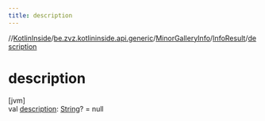 ```yaml
---
title: description
---
```

//[KotlinInside](../../../../index.html)/[be.zvz.kotlininside.api.generic](../../index.html)/[MinorGalleryInfo](../index.html)/[InfoResult](index.html)/[description](description.html)



# description



[jvm]\
val [description](description.html): [String](https://kotlinlang.org/api/latest/jvm/stdlib/kotlin/-string/index.html)? = null




